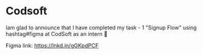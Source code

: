 # Codsoft
Iam glad to announce that I have completed my task - 1 "Signup Flow" using hashtag#figma at CodSoft as an intern 🌟 

Figma link: https://lnkd.in/gGKpdPCF
